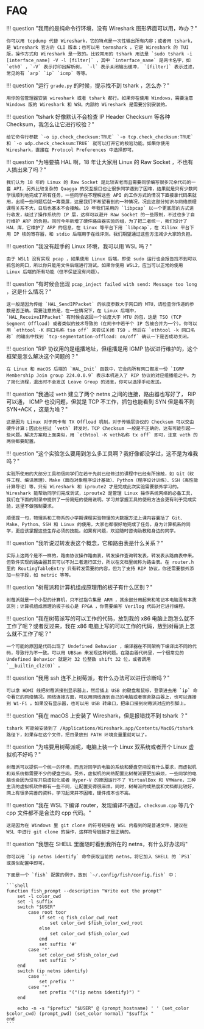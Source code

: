 # FAQ

!!! question "我用的是纯命令行环境，没有 Wireshark 图形界面可以用，咋办？"

    你可以用 tcpdump 代替 Wireshark，它的特点是一次性输出所有内容；或者用 tshark，是 Wireshark 官方的 CLI 版本；也可以用 termshark ，它是 Wireshark 的 TUI 版，操作方式和 Wireshark 是一致的。比较常用的 tshark 用法是 `sudo tshark -i [interface_name] -V -l [filter]` ，其中 `interface_name` 是网卡名字，如 `eth0` ，`-V` 表示打印出解析树， `-l` 表示关闭输出缓冲， `[filter]` 表示过滤，常见的有 `arp` `ip` `icmp` 等等。

!!! question "运行 `grade.py` 的时候，提示找不到 tshark ，怎么办？"

    用你的包管理器安装 wireshark 或者 tshark 都行。如果你在使用 Windows，需要注意 Windows 版的 Wireshark 和 WSL 内部的 Wireshark 是需要分别安装的。

!!! question "tshark 好像默认不会检查 IP Header Checksum 等各种 Checksum，我怎么让它进行校验？"

    给它命令行参数 `-o ip.check_checksum:TRUE` `-o tcp.check_checksum:TRUE` 和 `-o udp.check_checksum:TRUE` 就可以打开它的校验功能。如果你使用 Wireshark，直接在 Protocol Preferences 中选择即可。

!!! question "为啥要搞 HAL 啊，18 年让大家用 Linux 的 Raw Socket ，不也有人搞出来了吗？"

    我们认为 18 年的 Linux 的 Raw Socket 是比较古老而且需要同学编写很多冗余代码的一套 API，另外比较复杂的 Quagga 的交互接口也让很多同学遇到了困难，结果就是只有少数同学很顺利地完成了所有任务，一些同学在不理解这些 API 的工作方式的情况下直接拿代码来就用，出现一些问题后就一筹莫展，这是我们不希望看到的一种情况，况且这部分知识与网络原理课程关系不大，日后也基本不会接触。19 年我们采用的 `libpcap` 以一个更底层的方式进行收发，绕过了操作系统的 IP 层，这样可以避开 Raw Socket 的一些限制，不过也多了自行维护 ARP 的负担。同时今年新增了硬件路由器实验的组，为了把二者统一，我们设计了 HAL 库，它维护了 ARP 的信息，在 Linux 等平台下用 `libpcap`，在 Xilinx 平台下用 IP 核的寄存器，和 stdio 后端用于在线评测。我们期望通过这些方法减少大家的负担。

!!! question "我没有趁手的 Linux 环境，我可以用 WSL 吗？"

    由于 WSL1 没有实现 pcap ，如果使用 Linux 后端，即使 sudo 运行也会报告找不到可以抓包的网口，所以你只能用文件后端进行测试。如果你使用 WSL2，应当可以正常的使用 Linux 后端的所有功能（但不保证没有问题）。

!!! question "有时候会出现 `pcap_inject failed with send: Message too long` ，这是什么情况？"

    这一般是因为传给 `HAL_SendIPPacket` 的长度参数大于网口的 MTU，请检查你传递的参数是否正确。需要注意的是，在一些情况下，在 Linux 后端中， `HAL_ReceiveIPPacket` 有时候会返回一个长度大于 MTU 的包，这是 TSO (TCP Segment Offload) 或者类似的技术导致的（在网卡中若干个 IP 包被合并为一个）。你可以用 `ethtool -K 网口名称 tso off` 来尝试关闭 TSO ，然后在 `ethtool -k 网口名称` 的输出中找到 `tcp-segmentation-offload: on/off` 确认一下是否成功关闭。

!!! question "RIP 协议用的是组播地址，但组播是用 IGMP 协议进行维护的，这个框架是怎么解决这个问题的？"

    在 Linux 和 macOS 后端的 `HAL_Init` 函数中，它会向所有网口都发一份 `IGMP Membership Join group 224.0.0.9` 表示本机进入了 RIP 协议的对应组播组之中。为了简化流程，退出时不会发送 Leave Group 的消息，你可以选择手动发送。

!!! question "我通过 `veth` 建立了两个 netns 之间的连接，路由器也写好了， RIP 可以通， ICMP 也没问题，但就是 TCP 不工作，抓包也能看到 SYN 但是看不到 SYN+ACK ，这是为啥？"

    这是因为 Linux 对于网卡有 TX Offload 机制，对于传输层协议的 Checksum 可以交由硬件计算；因此在经过 `veth` 转发时，TCP Checksum 一般是不正确的，这有可能引起一些问题。解决方案和上面类似，用 `ethtool -K veth名称 tx off` 即可，注意 veth 的两侧都要配置。

!!! question "这个实验怎么要用到怎么多工具啊？我好像都没学过，这不是为难我吗？"

    实验所使用的大部分工具相信同学们在若干先前已经修过的课程中已经有所接触，如 Git（软件工程、编译原理）、Make（面向对象程序设计基础）、Python（程序设计训练）、SSH（高性能计算导论）等，只有 Wireshark 和 iproute2 才是完成此次实验需要额外学习的。Wireshark 能帮助同学们完成调试，iproute2 是管理 Linux 操作系统网络的必备工具，我们在下面的附录中提供了一份简短的使用说明。学习并掌握工具的使用方法会更有利于完成实验，这里不做强制要求。
    
    顺便提一句，物理系和工物系的小学期课程实验物理的大数据方法上课内容囊括了 Git、Make、Python、SSH 和 Linux 的使用，大家也都很好地完成了任务。身为计算机系的同学，更应该掌握这些生存必须的技能。如果有问题，欢迎随时咨询助教和身边的同学。

!!! question "我听说过转发表这个概念，它和路由表是什么关系？"

    实际上这两个是不一样的，路由协议操作路由表，转发操作查询转发表，转发表从路由表中来。但软件实现的路由器其实可以不对二者进行区分，所以在文档里统称为路由表。在 router.h 里的 RoutingTableEntry 只有转发需要的内容，但为了支持 RIP 协议，你还需要额外添加一些字段，如 metric 等等。

!!! question "树莓派和计算机组成原理用的板子有什么区别？"

    树莓派就是一个小型的计算机，只不过指令集是 ARM ，其余部分用起来和笔记本电脑没有本质区别；计算机组成原理的板子核心是 FPGA ，你需要编写 Verilog 代码对它进行编程。

!!! question "我在树莓派写的可以工作的代码，放到我的 x86 电脑上跑怎么就不工作了呢？或者反过来，我在 x86 电脑上写的可以工作的代码，放到树莓派上怎么就不工作了呢？"

    一个可能的原因是代码出现了 Undefined Behavior ，编译器在不同架构下编译出不同的代码，导致行为不一致。可以用 UBSan 来发现这种问题。在路由器代码里，一个很常见的 Undefined Behavior 就是对 32 位整数 shift 32 位，或者调用 `__builtin_clz(0)` 。

!!! question "我用 ssh 连不上树莓派，有什么办法可以进行诊断吗？"

    可以拿 HDMI 线把树莓派接到显示器上，然后插上 USB 的键盘和鼠标，登录进去用 `ip` 命令看它的网络情况。网络连接方面，可以用网线连到自己的电脑或者宿舍路由器上，也可以连接到 Wi-Fi 。如果没有显示器，也可以用 USB 转串口，把串口接到树莓派对应的引脚上。

!!! question "我在 macOS 上安装了 Wireshark，但是报错找不到 tshark ？"

    tshark 可能被安装到了 /Applications/Wireshark.app/Contents/MacOS/tshark 路径下，如果存在这个文件，把目录放到 PATH 环境变量里就可以了。

!!! question "为啥要用树莓派呢，电脑上装一个 Linux 双系统或者开个 Linux 虚拟机不好吗？"

    树莓派可以提供一个统一的环境，而且对同学的电脑的系统和硬盘空间没有什么要求，而虚拟机和双系统都需要不少的硬盘空间。另外，虚拟机的网络配置比树莓派要更加麻烦，一些同学的电脑也会因为没有开启虚拟化或者 Hyper-V 的原因运行不了 VirtualBox 和 VMWare，三种主流的虚拟机软件都有一些不同，让配置变得很麻烦。同时，树莓派的成熟度和文档都比较好，网上有很多完善的资料，学习起来并不困难，硬件成本也不高。

!!! question "我在 WSL 下编译 router，发现编译不通过，`checksum.cpp` 等几个 cpp 文件都不是合法的 cpp 代码。"

    这是因为在 Windows 里 git clone 的符号链接在 WSL 内看到的是普通文件，建议在 WSL 中进行 git clone 的操作，这样符号链接才是正确的。

!!! question "我想在 SHELL 里面随时看到我所在的 netns，有什么好办法吗"

    你可以用 `ip netns identify` 命令获取当前的 netns，将它加入 SHELL 的 `PS1` 或类似配置中即可。

    下面是一个 `fish` 配置的例子，放到 `~/.config/fish/config.fish` 中：

    ```shell
    function fish_prompt --description "Write out the prompt"
        set -l color_cwd
        set -l suffix
        switch "$USER"
            case root toor
                if set -q fish_color_cwd_root
                    set color_cwd $fish_color_cwd_root
                else
                    set color_cwd $fish_color_cwd
                end
                set suffix '#'
            case '*'
                set color_cwd $fish_color_cwd
                set suffix '>'
        end
        switch (ip netns identify)
            case ''
                set prefix ''
            case '*'
                set prefix "("(ip netns identify)") "
        end

        echo -n -s "$prefix" "$USER" @ (prompt_hostname) ' ' (set_color $color_cwd) (prompt_pwd) (set_color normal) "$suffix "
    end
    ```
